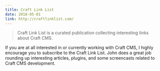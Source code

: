 ```yaml
---
title: Craft Link List
date: 2018-05-01
link: http://craftlinklist.com/
---
```

> Craft Link List is a curated publication collecting interesting links about Craft CMS.

If you are at all interested in or currently working with Craft CMS, I highly encourage you to subscribe to the Craft Link List. John does a great job rounding up interesting articles, plugins, and some screencasts related to Craft CMS development.
